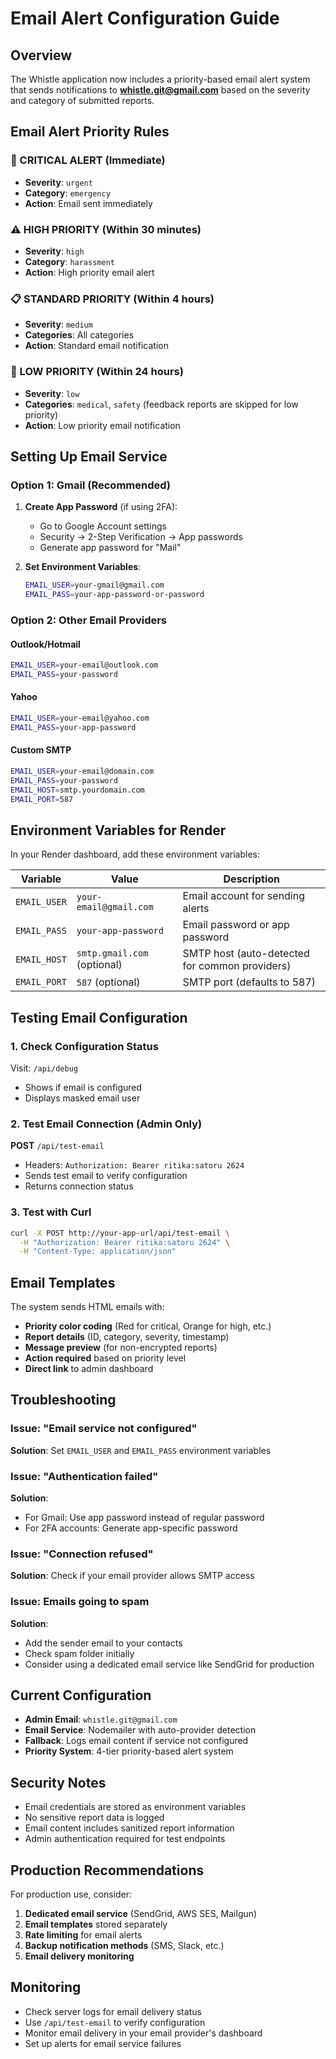# Email Alert Configuration Guide

## Overview

The Whistle application now includes a priority-based email alert system that sends notifications to **whistle.git@gmail.com** based on the severity and category of submitted reports.

## Email Alert Priority Rules

### 🚨 CRITICAL ALERT (Immediate)

- **Severity**: `urgent`
- **Category**: `emergency`
- **Action**: Email sent immediately

### ⚠️ HIGH PRIORITY (Within 30 minutes)

- **Severity**: `high`
- **Category**: `harassment`
- **Action**: High priority email alert

### 📋 STANDARD PRIORITY (Within 4 hours)

- **Severity**: `medium`
- **Categories**: All categories
- **Action**: Standard email notification

### 📝 LOW PRIORITY (Within 24 hours)

- **Severity**: `low`
- **Categories**: `medical`, `safety` (feedback reports are skipped for low priority)
- **Action**: Low priority email notification

## Setting Up Email Service

### Option 1: Gmail (Recommended)

1. **Create App Password** (if using 2FA):

   - Go to Google Account settings
   - Security → 2-Step Verification → App passwords
   - Generate app password for "Mail"

2. **Set Environment Variables**:
   ```bash
   EMAIL_USER=your-gmail@gmail.com
   EMAIL_PASS=your-app-password-or-password
   ```

### Option 2: Other Email Providers

#### Outlook/Hotmail

```bash
EMAIL_USER=your-email@outlook.com
EMAIL_PASS=your-password
```

#### Yahoo

```bash
EMAIL_USER=your-email@yahoo.com
EMAIL_PASS=your-app-password
```

#### Custom SMTP

```bash
EMAIL_USER=your-email@domain.com
EMAIL_PASS=your-password
EMAIL_HOST=smtp.yourdomain.com
EMAIL_PORT=587
```

## Environment Variables for Render

In your Render dashboard, add these environment variables:

| Variable     | Value                       | Description                                    |
| ------------ | --------------------------- | ---------------------------------------------- |
| `EMAIL_USER` | `your-email@gmail.com`      | Email account for sending alerts               |
| `EMAIL_PASS` | `your-app-password`         | Email password or app password                 |
| `EMAIL_HOST` | `smtp.gmail.com` (optional) | SMTP host (auto-detected for common providers) |
| `EMAIL_PORT` | `587` (optional)            | SMTP port (defaults to 587)                    |

## Testing Email Configuration

### 1. Check Configuration Status

Visit: `/api/debug`

- Shows if email is configured
- Displays masked email user

### 2. Test Email Connection (Admin Only)

**POST** `/api/test-email`

- Headers: `Authorization: Bearer ritika:satoru 2624`
- Sends test email to verify configuration
- Returns connection status

### 3. Test with Curl

```bash
curl -X POST http://your-app-url/api/test-email \
  -H "Authorization: Bearer ritika:satoru 2624" \
  -H "Content-Type: application/json"
```

## Email Templates

The system sends HTML emails with:

- **Priority color coding** (Red for critical, Orange for high, etc.)
- **Report details** (ID, category, severity, timestamp)
- **Message preview** (for non-encrypted reports)
- **Action required** based on priority level
- **Direct link** to admin dashboard

## Troubleshooting

### Issue: "Email service not configured"

**Solution**: Set `EMAIL_USER` and `EMAIL_PASS` environment variables

### Issue: "Authentication failed"

**Solution**:

- For Gmail: Use app password instead of regular password
- For 2FA accounts: Generate app-specific password

### Issue: "Connection refused"

**Solution**: Check if your email provider allows SMTP access

### Issue: Emails going to spam

**Solution**:

- Add the sender email to your contacts
- Check spam folder initially
- Consider using a dedicated email service like SendGrid for production

## Current Configuration

- **Admin Email**: `whistle.git@gmail.com`
- **Email Service**: Nodemailer with auto-provider detection
- **Fallback**: Logs email content if service not configured
- **Priority System**: 4-tier priority-based alert system

## Security Notes

- Email credentials are stored as environment variables
- No sensitive report data is logged
- Email content includes sanitized report information
- Admin authentication required for test endpoints

## Production Recommendations

For production use, consider:

1. **Dedicated email service** (SendGrid, AWS SES, Mailgun)
2. **Email templates** stored separately
3. **Rate limiting** for email alerts
4. **Backup notification methods** (SMS, Slack, etc.)
5. **Email delivery monitoring**

## Monitoring

- Check server logs for email delivery status
- Use `/api/test-email` to verify configuration
- Monitor email delivery in your email provider's dashboard
- Set up alerts for email service failures
